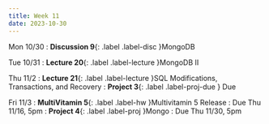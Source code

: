 ```yaml
---
title: Week 11
date: 2023-10-30
---
```


Mon 10/30
: **Discussion 9**{: .label .label-disc }MongoDB

Tue 10/31
: **Lecture 20**{: .label .label-lecture }MongoDB II

Thu 11/2
: **Lecture 21**{: .label .label-lecture }SQL Modifications, Transactions, and Recovery
: **Project 3**{: .label .label-proj-due } Due

Fri 11/3
: **MultiVitamin 5**{: .label .label-hw }Multivitamin 5 Release
  : Due Thu 11/16, 5pm
: **Project 4**{: .label .label-proj }Mongo
  : Due Thu 11/30, 5pm
